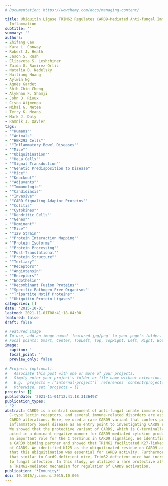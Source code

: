 ```yaml
---
# Documentation: https://wowchemy.com/docs/managing-content/

title: Ubiquitin Ligase TRIM62 Regulates CARD9-Mediated Anti-fungal Immunity and Intestinal
  Inflammation
subtitle: ''
summary: ''
authors:
- Zhifang Cao
- Kara L. Conway
- Robert J. Heath
- Jason S. Rush
- Elizaveta S. Leshchiner
- Zaida G. Ramirez-Ortiz
- Natalia B. Nedelsky
- Hailiang Huang
- Aylwin Ng
- Agnès Gardet
- Shih-Chin Cheng
- Alykhan F. Shamji
- John D. Rioux
- Cisca Wijmenga
- Mihai G. Netea
- Terry K. Means
- Mark J. Daly
- Ramnik J. Xavier
tags:
- '"Humans"'
- '"Animals"'
- '"HEK293 Cells"'
- '"Inflammatory Bowel Diseases"'
- '"Mice"'
- '"Ubiquitination"'
- '"HeLa Cells"'
- '"Signal Transduction"'
- '"Genetic Predisposition to Disease"'
- '"Mice"'
- '"Knockout"'
- '"Adjuvants"'
- '"Immunologic"'
- '"Candidiasis"'
- '"Invasive"'
- '"CARD Signaling Adaptor Proteins"'
- '"Colitis"'
- '"Cytokines"'
- '"Dendritic Cells"'
- '"Genes"'
- '"Dominant"'
- '"Mice"'
- '"129 Strain"'
- '"Protein Interaction Mapping"'
- '"Protein Isoforms"'
- '"Protein Processing"'
- '"Post-Translational"'
- '"Protein Structure"'
- '"Tertiary"'
- '"Receptors"'
- '"Angiotensin"'
- '"Receptors"'
- '"Endothelin"'
- '"Recombinant Fusion Proteins"'
- '"Specific Pathogen-Free Organisms"'
- '"Tripartite Motif Proteins"'
- '"Ubiquitin-Protein Ligases"'
categories: []
date: '2015-10-01'
lastmod: 2021-11-01T08:41:18-04:00
featured: false
draft: false

# Featured image
# To use, add an image named `featured.jpg/png` to your page's folder.
# Focal points: Smart, Center, TopLeft, Top, TopRight, Left, Right, BottomLeft, Bottom, BottomRight.
image:
  caption: ''
  focal_point: ''
  preview_only: false

# Projects (optional).
#   Associate this post with one or more of your projects.
#   Simply enter your project's folder or file name without extension.
#   E.g. `projects = ["internal-project"]` references `content/project/deep-learning/index.md`.
#   Otherwise, set `projects = []`.
projects: []
publishDate: '2021-11-01T12:41:18.313649Z'
publication_types:
- '2'
abstract: CARD9 is a central component of anti-fungal innate immune signaling via
  C-type lectin receptors, and several immune-related disorders are associated with
  CARD9 alterations. Here, we used a rare CARD9 variant that confers protection against
  inflammatory bowel disease as an entry point to investigating CARD9 regulation.
  We showed that the protective variant of CARD9, which is C-terminally truncated,
  acted in a dominant-negative manner for CARD9-mediated cytokine production, indicating
  an important role for the C terminus in CARD9 signaling. We identified TRIM62 as
  a CARD9 binding partner and showed that TRIM62 facilitated K27-linked poly-ubiquitination
  of CARD9. We identified K125 as the ubiquitinated residue on CARD9 and demonstrated
  that this ubiquitination was essential for CARD9 activity. Furthermore, we showed
  that similar to Card9-deficient mice, Trim62-deficient mice had increased susceptibility
  to fungal infection. In this study, we utilized a rare protective allele to uncover
  a TRIM62-mediated mechanism for regulation of CARD9 activation.
publication: '*Immunity*'
doi: 10.1016/j.immuni.2015.10.005
---
```

